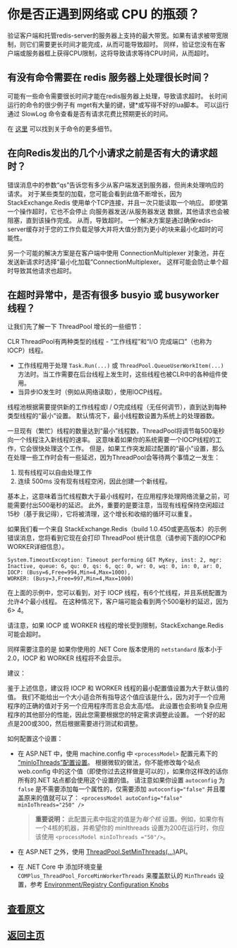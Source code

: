 ﻿你是否正遇到网络或 CPU 的瓶颈？
==============

验证客户端和托管redis-server的服务器上支持的最大带宽。如果有请求被带宽限制，则它们需要更长时间才能完成，从而可能导致超时。
同样，验证您没有在客户端或服务器框上获得CPU限制，这将导致请求等待CPU时间，从而超时。

有没有命令需要在 redis 服务器上处理很长时间？
---------------

可能有一些命令需要很长时间才能在redis服务器上处理，导致请求超时。
长时间运行的命令的很少例子有 mget有大量的键，键*或写得不好的lua脚本。
可以运行通过 SlowLog 命令查看是否有请求花费比预期更长的时间。

在 [这里](http://redis.io/commands/slowlog) 可以找到关于命令的更多细节。

在向Redis发出的几个小请求之前是否有大的请求超时？
---------------

错误消息中的参数“qs”告诉您有多少从客户端发送到服务器，但尚未处理响应的请求。
对于某些类型的加载，您可能会看到此值不断增长，因为 StackExchange.Redis 使用单个TCP连接，并且一次只能读取一个响应。
即使第一个操作超时，它也不会停止 向服务器发送/从服务器发送 数据，其他请求也会被阻塞，直到该操作完成。 从而，导致超时。
一个解决方案是通过确保redis-server缓存对于您的工作负载足够大并将大值分割为更小的块来最小化超时的可能性。

另一个可能的解决方案是在客户端中使用 ConnectionMultiplexer 对象池，并在发送新请求时选择“最小化加载”ConnectionMultiplexer。 这样可能会防止单个超时导致其他请求也超时。

在超时异常中，是否有很多 busyio 或 busyworker 线程？
---------------

让我们先了解一下 ThreadPool 增长的一些细节：

CLR ThreadPool有两种类型的线程 - “工作线程”和“I/O 完成端口”（也称为 IOCP）线程。

- 工作线程用于处理 `Task.Run(...)` 或 `ThreadPool.QueueUserWorkItem(...)` 方法时。当工作需要在后台线程上发生时，这些线程也被CLR中的各种组件使用。
- 当异步IO发生时（例如从网络读取），使用IOCP线程。

线程池根据需要提供新的工作线程或I / O完成线程（无任何调节），直到达到每种类型线程的“最小”设置。 默认情况下，最小线程数设置为系统上的处理器数。

一旦现有（繁忙）线程的数量达到“最小”线程数，ThreadPool将调节每500毫秒向一个线程注入新线程的速率。 这意味着如果你的系统需要一个IOCP线程的工作，它会很快处理这个工作。 但是，如果工作突发超过配置的“最小”设置，那么在处理一些工作时会有一些延迟，因为ThreadPool会等待两个事情之一发生：

  1. 现有线程可以自由处理工作
  2. 连续 500ms 没有现有线程空闲，因此创建一个新线程。

基本上，这意味着当忙线程数大于最小线程时，在应用程序处理网络流量之前，可能需要付出500毫秒的延迟。 
此外，重要的是要注意，当现有线程保持空闲超过15秒（基于我记得），它将被清理，这个增长和收缩的循环可以重复。

如果我们看一个来自 StackExchange.Redis（build 1.0.450或更高版本）的示例错误消息，您将看到它现在会打印 ThreadPool 统计信息（请参阅下面的IOCP和WORKER详细信息）。

  ```
  System.TimeoutException: Timeout performing GET MyKey, inst: 2, mgr: Inactive, queue: 6, qu: 0, qs: 6, qc: 0, wr: 0, wq: 0, in: 0, ar: 0,
  IOCP: (Busy=6,Free=994,Min=4,Max=1000), 
  WORKER: (Busy=3,Free=997,Min=4,Max=1000)
  ```

在上面的示例中，您可以看到，对于 IOCP 线程，有6个忙线程，并且系统配置为允许4个最小线程。 在这种情况下，客户端可能会看到两个500毫秒的延迟，因为6> 4。

请注意，如果 IOCP 或 WORKER 线程的增长受到限制，StackExchange.Redis 可能会超时。

同样需要注意的是 如果你使用的 .NET Core 版本使用的 `netstandard` 版本小于 2.0，IOCP 和 WORKER 线程将不会显示。

建议：

鉴于上述信息，建议将 IOCP 和 WORKER 线程的最小配置值设置为大于默认值的值。 我们不能给出一个大小适合所有指导这个值应该是什么，因为对于一个应用程序的正确的值对于另一个应用程序而言总会太高/低。
此设置也会影响复杂应用程序的其他部分的性能，因此您需要根据您的特定需求调整此设置。 
一个好的起点是200或300，然后根据需要进行测试和调整。

如何配置这个设置：

- 在 ASP.NET 中，使用 machine.config 中 `<processModel>` 配置元素下的
[“minIoThreads”配置设置](https://msdn.microsoft.com/en-us/library/7w2sway1(v=vs.71).aspx)。
根据微软的做法，你不能修改每个站点 web.config 中的这个值（即使你过去这样做是可以的），如果你这样改的话你所有的.NET 站点都会使用这个设置的值。
请注意如果你设置 `autoconfig` 为 `false` 是不需要添加每一个属性的，仅需要添加 `autoconfig="false"` 并且覆盖原来的值就可以了：
`<processModel autoConfig="false" minIoThreads="250" />`

  > **重要说明：** 此配置元素中指定的值是为*每个核* 设置。例如，如果你有一个4核的机器，并希望你的 minIthreads 设置为200在运行时，你应该使用 `<processModel minIoThreads ="50"/>`。

- 在 ASP.NET 之外，使用 [ThreadPool.SetMinThreads(...)](https://msdn.microsoft.com//en-us/library/system.threading.threadpool.setminthreads(v=vs.100).aspx)API。

- 在 .NET Core 中 添加环境变量 `COMPlus_ThreadPool_ForceMinWorkerThreads` 来覆盖默认的 `MinThreads` 设置，参考 [Environment/Registry Configuration Knobs](https://github.com/dotnet/coreclr/blob/master/Documentation/project-docs/clr-configuration-knobs.md)

[查看原文](https://github.com/StackExchange/StackExchange.Redis/blob/master/docs/Timeouts.md)
---

[返回主页](./README.md)
---